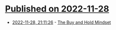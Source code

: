 # [Published on 2022-11-28](index.md)

* [2022-11-28, 21:11:26](https://news.ycombinator.com/item?id=33779720) - [The Buy and Hold Mindset](https://avc.com/2022/11/the-buy-and-hold-mindset/)
